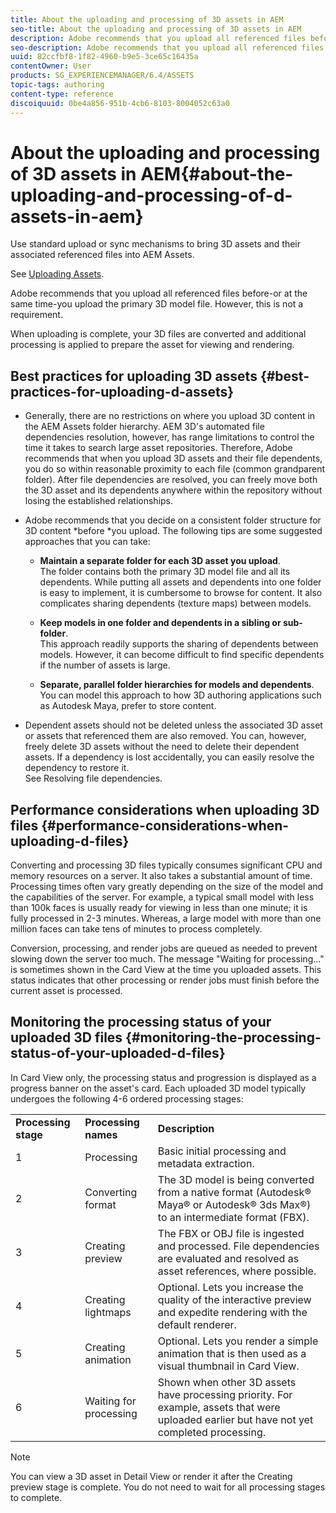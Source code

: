 ```yaml
---
title: About the uploading and processing of 3D assets in AEM
seo-title: About the uploading and processing of 3D assets in AEM
description: Adobe recommends that you upload all referenced files before–or at the same time–you upload the primary 3D model file. When uploading is complete, your 3D files are converted and additional processing is applied to prepare the asset for viewing and rendering.
seo-description: Adobe recommends that you upload all referenced files before–or at the same time–you upload the primary 3D model file. When uploading is complete, your 3D files are converted and additional processing is applied to prepare the asset for viewing and rendering.
uuid: 82ccfbf8-1f82-4960-b9e5-3ce65c16435a
contentOwner: User
products: SG_EXPERIENCEMANAGER/6.4/ASSETS
topic-tags: authoring
content-type: reference
discoiquuid: 0be4a856-951b-4cb6-8103-8004052c63a0
---
```


# About the uploading and processing of 3D assets in AEM{#about-the-uploading-and-processing-of-d-assets-in-aem}

Use standard upload or sync mechanisms to bring 3D assets and their associated referenced files into AEM Assets.

See [Uploading Assets](../../../assets/using/managing-assets-touch-ui.md#uploading-assets).

Adobe recommends that you upload all referenced files before-or at the same time-you upload the primary 3D model file. However, this is not a requirement.

When uploading is complete, your 3D files are converted and additional processing is applied to prepare the asset for viewing and rendering.

## Best practices for uploading 3D assets {#best-practices-for-uploading-d-assets}

* Generally, there are no restrictions on where you upload 3D content in the AEM Assets folder hierarchy. AEM 3D's automated file dependencies resolution, however, has range limitations to control the time it takes to search large asset repositories. Therefore, Adobe recommends that when you upload 3D assets and their file dependents, you do so within reasonable proximity to each file (common grandparent folder). After file dependencies are resolved, you can freely move both the 3D asset and its dependents anywhere within the repository without losing the established relationships.
* Adobe recommends that you decide on a consistent folder structure for 3D content *before *you upload. The following tips are some suggested approaches that you can take:

    * **Maintain a separate folder for each 3D asset you upload**.  
      The folder contains both the primary 3D model file and all its dependents. While putting all assets and dependents into one folder is easy to implement, it is cumbersome to browse for content. It also complicates sharing dependents (texture maps) between models.
    
    * **Keep models in one folder and dependents in a sibling or sub-folder**.  
      This approach readily supports the sharing of dependents between models. However, it can become difficult to find specific dependents if the number of assets is large.
    
    * **Separate, parallel folder hierarchies for models and dependents**.  
      You can model this approach to how 3D authoring applications such as Autodesk Maya, prefer to store content.

* Dependent assets should not be deleted unless the associated 3D asset or assets that referenced them are also removed. You can, however, freely delete 3D assets without the need to delete their dependent assets. If a dependency is lost accidentally, you can easily resolve the dependency to restore it.  
  See Resolving file dependencies.

## Performance considerations when uploading 3D files {#performance-considerations-when-uploading-d-files}

Converting and processing 3D files typically consumes significant CPU and memory resources on a server. It also takes a substantial amount of time. Processing times often vary greatly depending on the size of the model and the capabilities of the server. For example, a typical small model with less than 100k faces is usually ready for viewing in less than one minute; it is fully processed in 2-3 minutes. Whereas, a large model with more than one million faces can take tens of minutes to process completely.

Conversion, processing, and render jobs are queued as needed to prevent slowing down the server too much. The message "Waiting for processing..." is sometimes shown in the Card View at the time you uploaded assets. This status indicates that other processing or render jobs must finish before the current asset is processed.

## Monitoring the processing status of your uploaded 3D files {#monitoring-the-processing-status-of-your-uploaded-d-files}

In Card View only, the processing status and progression is displayed as a progress banner on the asset's card. Each uploaded 3D model typically undergoes the following 4-6 ordered processing stages:

<table> 
 <tbody> 
  <tr> 
   <td><strong>Processing stage</strong><br /> </td> 
   <td><strong>Processing names</strong></td> 
   <td><strong>Description</strong></td> 
  </tr> 
  <tr> 
   <td>1</td> 
   <td>Processing</td> 
   <td>Basic initial processing and metadata extraction.</td> 
  </tr> 
  <tr> 
   <td>2</td> 
   <td>Converting format</td> 
   <td>The 3D model is being converted from a native format (Autodesk® Maya® or Autodesk® 3ds Max®) to an intermediate format (FBX).</td> 
  </tr> 
  <tr> 
   <td>3</td> 
   <td>Creating preview</td> 
   <td>The FBX or OBJ file is ingested and processed. File dependencies are evaluated and resolved as asset references, where possible.</td> 
  </tr> 
  <tr> 
   <td>4</td> 
   <td>Creating lightmaps</td> 
   <td>Optional. Lets you increase the quality of the interactive preview and expedite rendering with the default renderer.</td> 
  </tr> 
  <tr> 
   <td>5</td> 
   <td>Creating animation</td> 
   <td>Optional. Lets you render a simple animation that is then used as a visual thumbnail in Card View.</td> 
  </tr> 
  <tr> 
   <td>6</td> 
   <td>Waiting for processing</td> 
   <td>Shown when other 3D assets have processing priority. For example, assets that were uploaded earlier but have not yet completed processing.</td> 
  </tr> 
 </tbody> 
</table>

>[!NOTE]
>
>You can view a 3D asset in Detail View or render it after the Creating preview stage is complete. You do not need to wait for all processing stages to complete.

